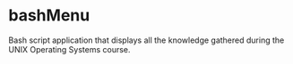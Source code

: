 # bashMenu
Bash script application that displays all the knowledge  gathered during the UNIX Operating Systems course.
